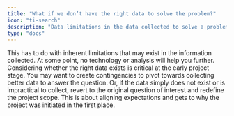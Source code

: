 ```yaml
---
title: "What if we don’t have the right data to solve the problem?"
icon: "ti-search"
description: "Data limitations in the data collected to solve a problem"
type: "docs"
---
```


This has to do with inherent limitations that may exist in the information collected. At some point, no technology or analysis will help you further. Considering whether the right data exists is critical at the early project stage. You may want to create contingencies to pivot towards collecting better data to answer the question. Or, if the data simply does not exist or is impractical to collect, revert to the original question of interest and redefine the project scope. This is about aligning expectations and gets to why the project was initiated in the first place. 

